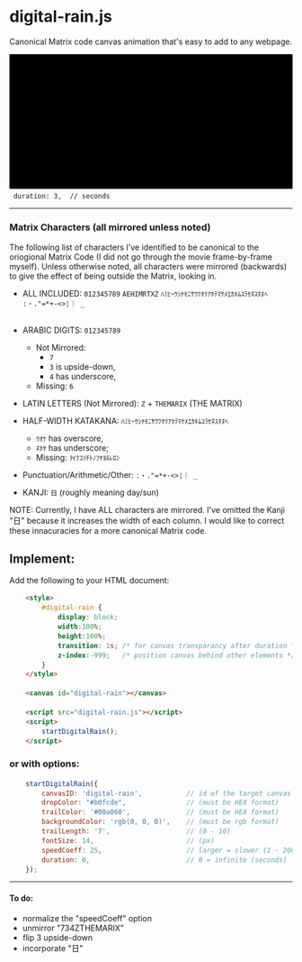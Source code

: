 # digital-rain.js
Canonical Matrix code canvas animation that's easy to add to any webpage.

![Alt text](example.gif)
<br>` duration: 3,  // seconds`

<hr>

### Matrix Characters (all mirrored unless noted)
The following list of characters I've identified to be canonical to the oriogional Matrix Code (I did not go through the movie frame-by-frame myself). Unless otherwise noted, all characters were mirrored (backwards) to give the effect of being outside the Matrix, looking in.

- ALL INCLUDED: `012345789` `AEHIMRTXZ` `ﾊﾐﾋｰｳｼﾅﾓﾆｻﾜﾂｵﾘｱﾎﾃﾏｹﾒｴｶｷﾑﾕﾗｾﾈｽﾀﾇﾍ` `:・."=*+-<>¦｜ _ `
<br><br>
- ARABIC DIGITS: `012345789` 
    - Not Mirrored: 
        - `7`
        - `3` is upside-down, 
        - `4` has underscore, 
    - Missing: `6`

- LATIN LETTERS (Not Mirrored): `Z` + `THEMARIX` (THE MATRIX)

- HALF-WIDTH KATAKANA: `ﾊﾐﾋｰｳｼﾅﾓﾆｻﾜﾂｵﾘｱﾎﾃﾏｹﾒｴｶｷﾑﾕﾗｾﾈｽﾀﾇﾍ`
    - `ｳｵｹ` has overscore, 
    - `ﾈﾎﾔ` has underscore;
    - Missing: `ｦｲｸｺｿﾁﾄﾉﾌﾔﾖﾙﾚﾛﾝ`

- Punctuation/Arithmetic/Other: `:・."=*+-<>¦｜ _`

- KANJI: `日` (roughly meaning day/sun)

NOTE: Currently, I have ALL characters are mirrored. I've omitted the Kanji "日" because it increases the width of each column. 
I would like to correct these innacuracies for a more canonical Matrix code.

## Implement:
Add the following to your HTML document:
```html
    <style>
        #digital-rain {
            display: block;
            width:100%;
            height:100%;
            transition: 1s; /* for canvas transparancy after duration */
            z-index:-999;   /* position canvas behind other elements */
        }
    </style>

    <canvas id="digital-rain"></canvas>

    <script src="digital-rain.js"></script>
    <script>
        startDigitalRain();
    </script>
```

### or with options:
```javascript      
    startDigitalRain({
        canvasID: 'digital-rain',           // id of the target canvas element
        dropColor: "#b0fcde",               // (must be HEX format)
        trailColor: '#00a060',              // (must be HEX format)
        backgroundColor: 'rgb(0, 0, 0)',    // (must be rgb format)
        trailLength: '7',                   // (0 - 10)
        fontSize: 14,                       // (px)
        speedCoeff: 25,                     // larger = slower (1 - 200)
        duration: 0,                        // 0 = infinite (seconds)
    });
```
<hr>

#### To do:
- normalize the "speedCoeff" option
- unmirror "734ZTHEMARIX"
- flip 3 upside-down
- incorporate "日"
